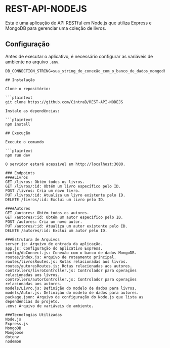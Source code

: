 # REST-API-NODEJS

Esta é uma aplicação de API RESTful em Node.js que utiliza Express e MongoDB para gerenciar uma coleção de livros.

## Configuração

Antes de executar o aplicativo, é necessário configurar as variáveis de ambiente no arquivo `.env`.

```plaintext
DB_CONNECTION_STRING=sua_string_de_conexão_com_o_banco_de_dados_mongodb

## Instalação

Clone o repositório:

```plaintext
git clone https://github.com/CintraB/REST-API-NODEJS

Instale as dependências:

```plaintext
npm install

## Execução

Execute o comando

```plaintext
npm run dev

O servidor estará acessível em http://localhost:3000.

### Endpoints
####Livros
GET /livros: Obtém todos os livros.
GET /livros/:id: Obtém um livro específico pelo ID.
POST /livros: Cria um novo livro.
PUT /livros/:id: Atualiza um livro existente pelo ID.
DELETE /livros/:id: Exclui um livro pelo ID.

####Autores
GET /autores: Obtém todos os autores.
GET /autores/:id: Obtém um autor específico pelo ID.
POST /autores: Cria um novo autor.
PUT /autores/:id: Atualiza um autor existente pelo ID.
DELETE /autores/:id: Exclui um autor pelo ID.

###Estrutura de Arquivos
server.js: Arquivo de entrada da aplicação.
app.js: Configuração do aplicativo Express.
config/dbConnect.js: Conexão com o banco de dados MongoDB.
routes/index.js: Arquivo de roteamento principal.
routes/livrosRoutes.js: Rotas relacionadas aos livros.
routes/autoresRoutes.js: Rotas relacionadas aos autores.
controllers/livroController.js: Controlador para operações relacionadas aos livros.
controllers/autorController.js: Controlador para operações relacionadas aos autores.
models/Livro.js: Definição do modelo de dados para livros.
models/Autor.js: Definição do modelo de dados para autores.
package.json: Arquivo de configuração do Node.js que lista as dependências do projeto.
.env: Arquivo de variáveis de ambiente.

###Tecnologias Utilizadas
Node.js
Express.js
MongoDB
Mongoose
dotenv
nodemon